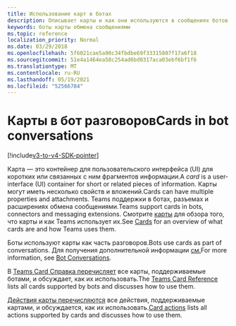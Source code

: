 ```yaml
---
title: Использование карт в ботах
description: Описывает карты и как они используются в сообщениях ботов
keywords: боты карты обмена сообщениями
ms.topic: reference
localization_priority: Normal
ms.date: 03/29/2018
ms.openlocfilehash: 5f6021cae5a90c34fbdbe69f33315807f17a6f18
ms.sourcegitcommit: 51e4a1464ea58c254ad6bd0317aca03ebf6bf1f6
ms.translationtype: MT
ms.contentlocale: ru-RU
ms.lasthandoff: 05/19/2021
ms.locfileid: "52566784"
---
```

# <a name="cards-in-bot-conversations"></a><span data-ttu-id="9cf82-104">Карты в бот разговоров</span><span class="sxs-lookup"><span data-stu-id="9cf82-104">Cards in bot conversations</span></span>

[!include[v3-to-v4-SDK-pointer](~/includes/v3-to-v4-pointer-bots.md)]

<span data-ttu-id="9cf82-105">Карта *—* это контейнер для пользовательского интерфейса (UI) для коротких или связанных с ним фрагментов информации.</span><span class="sxs-lookup"><span data-stu-id="9cf82-105">A *card* is a user-interface (UI) container for short or related pieces of information.</span></span> <span data-ttu-id="9cf82-106">Карты могут иметь несколько свойств и вложений.</span><span class="sxs-lookup"><span data-stu-id="9cf82-106">Cards can have multiple properties and attachments.</span></span> <span data-ttu-id="9cf82-107">Teams поддержки в ботах, разъемах и расширениях обмена сообщениями.</span><span class="sxs-lookup"><span data-stu-id="9cf82-107">Teams support cards in bots, connectors and messaging extensions.</span></span> <span data-ttu-id="9cf82-108">Смотрите [карты](~/task-modules-and-cards/what-are-cards.md) для обзора того, что карты и как Teams использует их.</span><span class="sxs-lookup"><span data-stu-id="9cf82-108">See [Cards](~/task-modules-and-cards/what-are-cards.md) for an overview of what cards are and how Teams uses them.</span></span>

<span data-ttu-id="9cf82-109">Боты используют карты как часть разговоров.</span><span class="sxs-lookup"><span data-stu-id="9cf82-109">Bots use cards as part of conversations.</span></span> <span data-ttu-id="9cf82-110">Для получения дополнительной информации [см.](~/resources/bot-v3/bot-conversations/bots-conversations.md)</span><span class="sxs-lookup"><span data-stu-id="9cf82-110">For more information, see [Bot Conversations](~/resources/bot-v3/bot-conversations/bots-conversations.md).</span></span>

<span data-ttu-id="9cf82-111">В [Teams Card Справка перечисляет](~/task-modules-and-cards/cards/cards-reference.md) все карты, поддерживаемые ботами, и обсуждает, как их использовать.</span><span class="sxs-lookup"><span data-stu-id="9cf82-111">The [Teams Card Reference](~/task-modules-and-cards/cards/cards-reference.md) lists all cards supported by bots and discusses how to use them.</span></span>

<span data-ttu-id="9cf82-112">[Действия карты перечисляются](~/task-modules-and-cards/cards/cards-actions.md) все действия, поддерживаемые картами, и обсуждается, как их использовать.</span><span class="sxs-lookup"><span data-stu-id="9cf82-112">[Card actions](~/task-modules-and-cards/cards/cards-actions.md) lists all actions supported by cards and discusses how to use them.</span></span>
